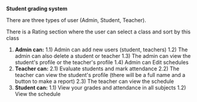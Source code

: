 **Student grading system**

There are three types of user (Admin, Student, Teacher).

There is a Rating section where the user can select a class and sort by this class

1. **Admin can:**
1.1) Admin can add new users (student, teachers)
1.2) The admin can also delete a student or teacher
1.3) The admin can view the student's profile or the teacher's profile
1.4) Admin can Edit schedules
2. **Teacher can:**
2.1) Evaluate students and mark attendance
2.2) The teacher can view the student's profile (there will be a full name and a button to make a report)
2.3) The teacher can view the schedule
3. **Student can:**
1.1) View your grades and attendance in all subjects
1.2) View the schedule
